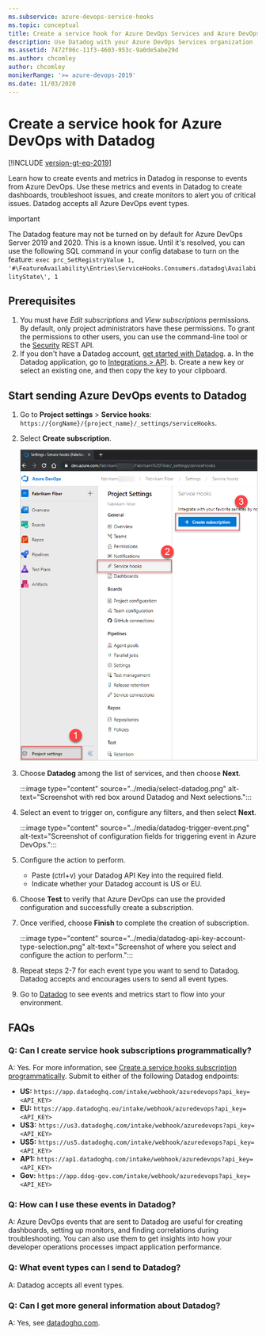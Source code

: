 ```yaml
---
ms.subservice: azure-devops-service-hooks
ms.topic: conceptual
title: Create a service hook for Azure DevOps Services and Azure DevOps Server with Datadog.
description: Use Datadog with your Azure DevOps Services organization
ms.assetid: 7472f06c-11f3-4603-953c-9a0de5abe29d
ms.author: chcomley
author: chcomley
monikerRange: '>= azure-devops-2019'
ms.date: 11/03/2020
---
```

# Create a service hook for Azure DevOps with Datadog 

[!INCLUDE [version-gt-eq-2019](../../includes/version-gt-eq-2019.md)]

Learn how to create events and metrics in Datadog in response to events from Azure DevOps. Use these metrics and events in Datadog to create dashboards, troubleshoot issues, and create monitors to alert you of critical issues. Datadog accepts all Azure DevOps event types.

> [!IMPORTANT]
> The Datadog feature may not be turned on by default for Azure DevOps Server 2019 and 2020. This is a known issue. Until it's resolved, you can use the following SQL command in your config database to turn on the feature:
`exec prc_SetRegistryValue 1, '#\FeatureAvailability\Entries\ServiceHooks.Consumers.datadog\AvailabilityState\', 1`

## Prerequisites

1. You must have *Edit subscriptions* and *View subscriptions* permissions. By default, only project administrators have these permissions. To grant the permissions to other users, you can use the command-line tool or the [Security](/rest/api/azure/devops/security/?view=azure-devops-rest-6.0&preserve-view=true) REST API.
2. If you don't have a Datadog account, [get started with Datadog](https://aka.ms/AzureDevOpsDataDog).
   a. In the Datadog application, go to [Integrations > API](https://aka.ms/AzureDevOpsDataDogAPI).
   b. Create a new key or select an existing one, and then copy the key to your clipboard. 

## Start sending Azure DevOps events to Datadog

1. Go to **Project settings** > **Service hooks**: `https://{orgName}/{project_name}/_settings/serviceHooks`.

2. Select **Create subscription**.

   ![Select Create subscription from the Service hooks page](../media/service-hooks-page-select-create-subscription.png)

3. Choose **Datadog** among the list of services, and then choose **Next**.

   :::image type="content" source="../media/select-datadog.png" alt-text="Screenshot with red box around Datadog and Next selections.":::

4. Select an event to trigger on, configure any filters, and then select **Next**.

   :::image type="content" source="../media/datadog-trigger-event.png" alt-text="Screenshot of configuration fields for triggering event in Azure DevOps.":::

5. Configure the action to perform.
   - Paste (ctrl+v) your Datadog API Key into the required field.
   - Indicate whether your Datadog account is US or EU.

6. Choose **Test** to verify that Azure DevOps can use the provided configuration and successfully create a subscription.

7. Once verified, choose **Finish** to complete the creation of subscription.

   :::image type="content" source="../media/datadog-api-key-account-type-selection.png" alt-text="Screenshot of where you select and configure the action to perform.":::

8.	Repeat steps 2-7 for each event type you want to send to Datadog. Datadog accepts and encourages users to send all event types.
9.	Go to [Datadog](https://app.datadoghq.com/account/login) to see events and metrics start to flow into your environment.

## FAQs

### Q: Can I create service hook subscriptions programmatically?

A: Yes. For more information, see [Create a service hooks subscription programmatically](../create-subscription.md). Submit to either of the following Datadog endpoints: 

- **US:** `https://app.datadoghq.com/intake/webhook/azuredevops?api_key=<API_KEY>`
- **EU:** `https://app.datadoghq.eu/intake/webhook/azuredevops?api_key=<API_KEY>`
- **US3:** `https://us3.datadoghq.com/intake/webhook/azuredevops?api_key=<API_KEY>`
- **US5:** `https://us5.datadoghq.com/intake/webhook/azuredevops?api_key=<API_KEY>`
- **AP1:** `https://ap1.datadoghq.com/intake/webhook/azuredevops?api_key=<API_KEY>`
- **Gov:** `https://app.ddog-gov.com/intake/webhook/azuredevops?api_key=<API_KEY>`

### Q: How can I use these events in Datadog?

A: Azure DevOps events that are sent to Datadog are useful for creating dashboards, setting up monitors, and finding correlations during troubleshooting. You can also use them to get insights into how your developer operations processes impact application performance. 

### Q: What event types can I send to Datadog?

A: Datadog accepts all event types.

### Q: Can I get more general information about Datadog?

A: Yes, see [datadoghq.com](https://datadoghq.com).
